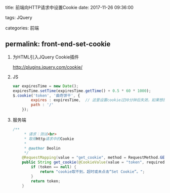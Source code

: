 title: 前端向HTTP请求中设置Cookie
date: 2017-11-26 09:36:00

tags: JQuery

categories: 前端

permalink: front-end-set-cookie
---

1. 为HTML引入JQuery Cookie插件

   http://plugins.jquery.com/cookie/

2. JS

   ~~~javascript
   var expiresTime = new Date();
   expiresTime.setTime(expiresTime.getTime() + 0.5 * 60 * 1000);
   $.cookie('token', '曲奇饼干', {
           expires : expiresTime,  // 这里设置cookie过30分钟后失效，如果想指定天数，expiresTime改为数字即可
           path : '/'
       });
   ~~~

3. 服务端

   ~~~java
   /**
        * 请求：测试<br>
        * 取得Http请求中的Cookie
        *
        * @author Deolin
        */
       @RequestMapping(value = "get_cookie", method = RequestMethod.GET)  // 随便写个测试请求，由于path指定了/，所以任何请求中都带有了Cookie。
       public String get_cookie(@CookieValue(value = "token", required = false) String token) {
           if (token == null) {
               return "cookie取不到，超时或未点击“Set Cookie”。";
           }
           return token;
       }
   ~~~

   ​

